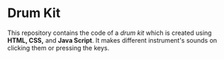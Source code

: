 # Drum Kit
This repository contains the code of a *drum kit* which is created using **HTML, CSS,** and **Java Script**. It makes different instrument's sounds on clicking them or pressing the keys.

